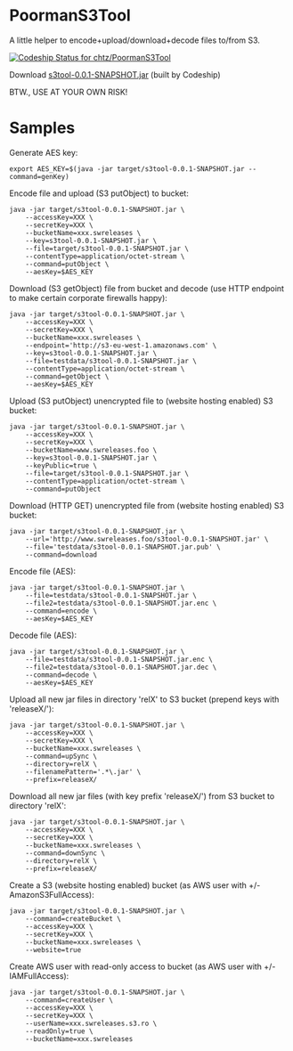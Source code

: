 # PoormanS3Tool

A little helper to encode+upload/download+decode files to/from S3.

[ ![Codeship Status for chtz/PoormanS3Tool](https://codeship.com/projects/99154270-b4b1-0133-4775-3e023a4cadff/status?branch=master)](https://codeship.com/projects/133982)

Download [s3tool-0.0.1-SNAPSHOT.jar](https://s3-eu-west-1.amazonaws.com/www.opensource.p.iraten.ch/s3tool-0.0.1-SNAPSHOT.jar) (built by Codeship)

BTW., USE AT YOUR OWN RISK!

# Samples

Generate AES key:

    export AES_KEY=$(java -jar target/s3tool-0.0.1-SNAPSHOT.jar --command=genKey)

Encode file and upload (S3 putObject) to bucket:

    java -jar target/s3tool-0.0.1-SNAPSHOT.jar \
    	--accessKey=XXX \
    	--secretKey=XXX \
    	--bucketName=xxx.swreleases \
    	--key=s3tool-0.0.1-SNAPSHOT.jar \
    	--file=target/s3tool-0.0.1-SNAPSHOT.jar \
    	--contentType=application/octet-stream \
    	--command=putObject \
    	--aesKey=$AES_KEY
		
Download (S3 getObject) file from bucket and decode (use HTTP endpoint to make certain corporate firewalls happy):		
		
	java -jar target/s3tool-0.0.1-SNAPSHOT.jar \
	    --accessKey=XXX \
	    --secretKey=XXX \
	    --bucketName=xxx.swreleases \
	    --endpoint='http://s3-eu-west-1.amazonaws.com' \
	    --key=s3tool-0.0.1-SNAPSHOT.jar \
	    --file=testdata/s3tool-0.0.1-SNAPSHOT.jar \
	    --contentType=application/octet-stream \
	    --command=getObject \
	    --aesKey=$AES_KEY
	
Upload (S3 putObject) unencrypted file to (website hosting enabled) S3 bucket: 	
	
	java -jar target/s3tool-0.0.1-SNAPSHOT.jar \
		--accessKey=XXX \
		--secretKey=XXX \
		--bucketName=www.swreleases.foo \
		--key=s3tool-0.0.1-SNAPSHOT.jar \
		--keyPublic=true \
		--file=target/s3tool-0.0.1-SNAPSHOT.jar \
		--contentType=application/octet-stream \
		--command=putObject
		
Download (HTTP GET) unencrypted file from (website hosting enabled) S3 bucket:	
		
	java -jar target/s3tool-0.0.1-SNAPSHOT.jar \
		--url='http://www.swreleases.foo/s3tool-0.0.1-SNAPSHOT.jar' \
		--file='testdata/s3tool-0.0.1-SNAPSHOT.jar.pub' \
		--command=download
		
Encode file (AES):		
		
	java -jar target/s3tool-0.0.1-SNAPSHOT.jar \
	    --file=testdata/s3tool-0.0.1-SNAPSHOT.jar \
	    --file2=testdata/s3tool-0.0.1-SNAPSHOT.jar.enc \
	    --command=encode \
	    --aesKey=$AES_KEY
	
Decode file (AES):
	
	java -jar target/s3tool-0.0.1-SNAPSHOT.jar \
	    --file=testdata/s3tool-0.0.1-SNAPSHOT.jar.enc \
	    --file2=testdata/s3tool-0.0.1-SNAPSHOT.jar.dec \
	    --command=decode \
	    --aesKey=$AES_KEY

Upload all new jar files in directory 'relX' to S3 bucket (prepend keys with 'releaseX/'):

	java -jar target/s3tool-0.0.1-SNAPSHOT.jar \
		--accessKey=XXX \
		--secretKey=XXX \
		--bucketName=xxx.swreleases \
		--command=upSync \
		--directory=relX \
		--filenamePattern='.*\.jar' \
		--prefix=releaseX/
		
Download all new jar files (with key prefix 'releaseX/') from S3 bucket to directory 'relX':
		
	java -jar target/s3tool-0.0.1-SNAPSHOT.jar \
		--accessKey=XXX \
		--secretKey=XXX \
		--bucketName=xxx.swreleases \
		--command=downSync \
		--directory=relX \
		--prefix=releaseX/

Create a S3 (website hosting enabled) bucket (as AWS user with +/- AmazonS3FullAccess):

	java -jar target/s3tool-0.0.1-SNAPSHOT.jar \
		--command=createBucket \
		--accessKey=XXX \
		--secretKey=XXX \
		--bucketName=xxx.swreleases \
		--website=true
		
Create AWS user with read-only access to bucket (as AWS user with +/- IAMFullAccess):

	java -jar target/s3tool-0.0.1-SNAPSHOT.jar \
		--command=createUser \
		--accessKey=XXX \
		--secretKey=XXX \
		--userName=xxx.swreleases.s3.ro \
		--readOnly=true \
		--bucketName=xxx.swreleases
